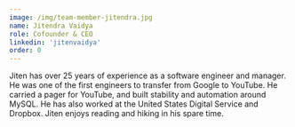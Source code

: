 ```yaml
---
image: /img/team-member-jitendra.jpg
name: Jitendra Vaidya
role: Cofounder & CEO
linkedin: 'jitenvaidya'
order: 0
---
```


Jiten has over 25 years of experience as a software engineer and manager. He was one of the first engineers to transfer from Google to YouTube. He carried a pager for YouTube, and built stability and automation around MySQL. He has also worked at the United States Digital Service and Dropbox. Jiten enjoys reading and hiking in his spare time.
